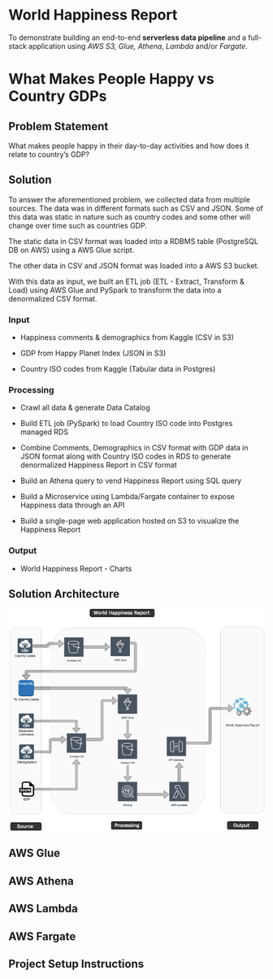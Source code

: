 # World Happiness Report

To demonstrate building an end-to-end **serverless data pipeline** and a full-stack application using *AWS S3, Glue, Athena, Lambda* and/or *Fargate*.


# What Makes People Happy vs Country GDPs

## Problem Statement

What makes people happy in their day-to-day activities and how does it relate to  country’s GDP?

## Solution
To answer the aforementioned problem, we collected data from multiple sources. The data was in different formats such as CSV and JSON. Some of this data was static in nature such as country codes and some other will change over time such as countries GDP.

The static data in CSV format was loaded into a RDBMS table (PostgreSQL DB on AWS) using a AWS Glue script. 

The other data in CSV and JSON format was loaded into a AWS S3 bucket.

With this data as input, we built an ETL  job (ETL - Extract, Transform & Load) using AWS Glue and PySpark to transform the data into a denormalized CSV format.



### Input

-   Happiness comments & demographics from Kaggle (CSV in S3)
    
-   GDP from Happy Planet Index (JSON in S3)
    
-   Country ISO codes from Kaggle (Tabular data in Postgres)
    

### Processing

-   Crawl all data & generate Data Catalog
    
-   Build ETL job (PySpark) to load Country ISO code into Postgres managed RDS
    
-   Combine Comments, Demographics in CSV format with GDP data in JSON format along with Country ISO codes in RDS to generate denormalized Happiness Report in CSV format
    
-   Build an Athena query to vend Happiness Report using SQL query
    
-   Build a Microservice using Lambda/Fargate container to expose Happiness data through an API
    
-   Build a single-page web application hosted on S3 to visualize the Happiness Report
    

### Output

-   World Happiness Report - Charts

## Solution Architecture
![World Happiness Report - Solution Architecture](https://github.com/skarlekar/WorldHappinessReport/blob/master/images/Glue_POC_Solution_Arch.png)
## AWS Glue
## AWS Athena
## AWS Lambda
## AWS Fargate

## Project Setup Instructions


<!--stackedit_data:
eyJoaXN0b3J5IjpbLTE1MTUyMjc3MTcsMTYwNDUxMzQwNyw4OT
Q4MjE0ODAsLTE3NDM0NjQ0NjldfQ==
-->